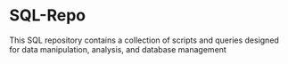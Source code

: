 # SQL-Repo
This SQL repository contains a collection of scripts and queries designed for data manipulation, analysis, and database management
